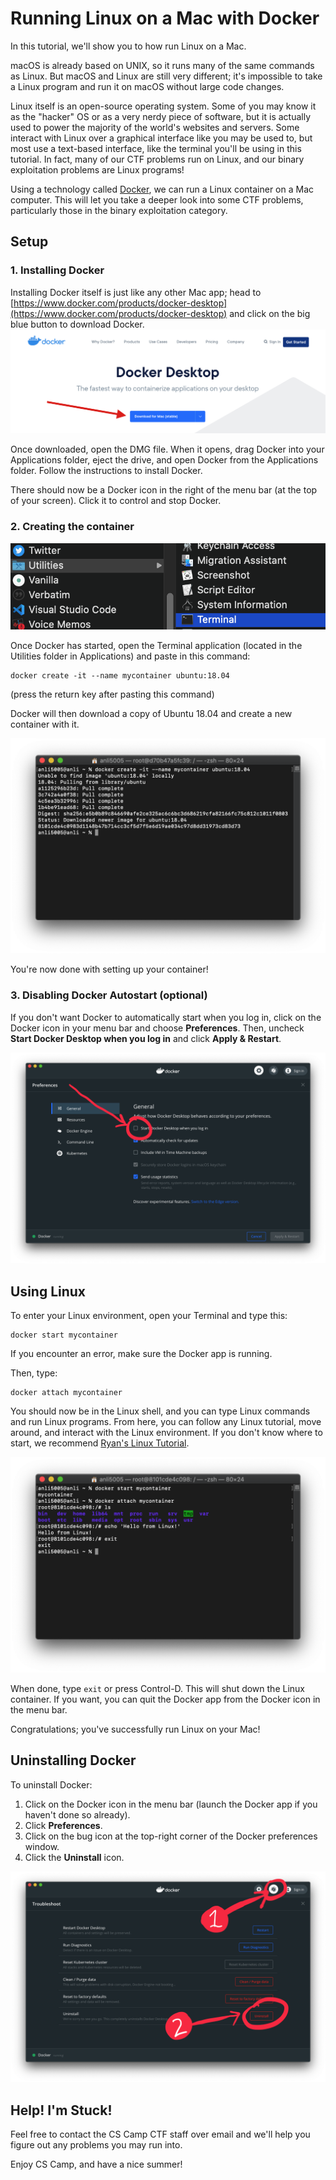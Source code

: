 # Running Linux on a Mac with Docker
In this tutorial, we'll show you to how run Linux on a Mac.

macOS is already based on UNIX, so it runs many of the same commands as Linux. But macOS and Linux are still very different; it's impossible to take a Linux program and run it on macOS without large code changes.

Linux itself is an open-source operating system. Some of you may know it as the "hacker" OS or as a very nerdy piece of software, but it is actually used to power the majority of the world's websites and servers. Some interact with Linux over a graphical interface like you may be used to, but most use a text-based interface, like the terminal you'll be using in this tutorial. In fact, many of our CTF problems run on Linux, and our binary exploitation problems are Linux programs!

Using a technology called [Docker](https://www.docker.com), we can run a Linux container on a Mac computer. This will let you take a deeper look into some CTF problems, particularly those in the binary exploitation category.

## Setup

### 1. Installing Docker
Installing Docker itself is just like any other Mac app; head to [https://www.docker.com/products/docker-desktop](https://www.docker.com/products/docker-desktop) and click on the big blue button to download Docker.
![Docker Desktop website with big blue download button](images/mac-website.png)

Once downloaded, open the DMG file. When it opens, drag Docker into your Applications folder, eject the drive, and open Docker from the Applications folder. Follow the instructions to install Docker.

There should now be a Docker icon in the right of the menu bar (at the top of your screen). Click it to control and stop Docker.

### 2. Creating the container

![Terminal highlighted in the Utilities folder](images/mac-finder.png)

Once Docker has started, open the Terminal application (located in the Utilities folder in Applications) and paste in this command:
```
docker create -it --name mycontainer ubuntu:18.04
```
(press the return key after pasting this command)

Docker will then download a copy of Ubuntu 18.04 and create a new container with it.

![Terminal with a newly created container](images/mac-terminal-setup.png)

You're now done with setting up your container!

### 3. Disabling Docker Autostart (optional)
If you don't want Docker to automatically start when you log in, click on the Docker icon in your menu bar and choose **Preferences**. Then, uncheck **Start Docker Desktop when you log in** and click **Apply & Restart**.

![Docker settings, showing the "Start Docker Desktop when you log in" checkbox](images/mac-settings.png)

## Using Linux

To enter your Linux environment, open your Terminal and type this:
```
docker start mycontainer
```
If you encounter an error, make sure the Docker app is running.

Then, type:
```
docker attach mycontainer
```

You should now be in the Linux shell, and you can type Linux commands and run Linux programs. From here, you can follow any Linux tutorial, move around, and interact with the Linux environment. If you don't know where to start, we recommend [Ryan's Linux Tutorial](https://ryanstutorials.net/linuxtutorial/).

![Terminal with a running Linux container](images/mac-terminal.png)

When done, type `exit` or press Control-D. This will shut down the Linux container. If you want, you can quit the Docker app from the Docker icon in the menu bar.

Congratulations; you've successfully run Linux on your Mac!

## Uninstalling Docker
To uninstall Docker:
1. Click on the Docker icon in the menu bar (launch the Docker app if you haven't done so already).
2. Click **Preferences**.
3. Click on the bug icon at the top-right corner of the Docker preferences window.
4. Click the **Uninstall** icon.

![Docker troubleshooting settings with bug icon and uninstall button highlighted](images/mac-uninstall.png)

## Help! I'm Stuck!
Feel free to contact the CS Camp CTF staff over email and we'll help you figure out any problems you may run into.

Enjoy CS Camp, and have a nice summer!

